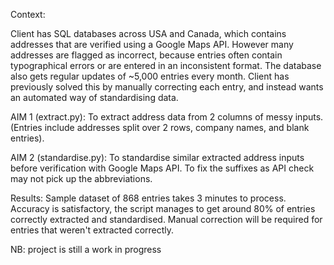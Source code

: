 Context:


Client has SQL databases across USA and Canada, which contains addresses that are verified using a Google Maps API.
However many addresses are flagged as incorrect, because entries often contain typographical errors or are entered in an inconsistent format.
The database also gets regular updates of ~5,000 entries every month.
Client has previously solved this by manually correcting each entry, and instead wants an automated way of standardising data.

AIM 1 (extract.py): To extract address data from 2 columns of messy inputs. (Entries include addresses split over 2 rows, company names, and blank entries).

AIM 2 (standardise.py): To standardise similar extracted address inputs before verification with Google Maps API. To fix the suffixes as API check may not pick up the abbreviations.

Results: Sample dataset of 868 entries takes 3 minutes to process. Accuracy is satisfactory, the script manages to get around 80% of entries correctly extracted and standardised. Manual correction will be required for entries that weren't extracted correctly.


NB: project is still a work in progress
